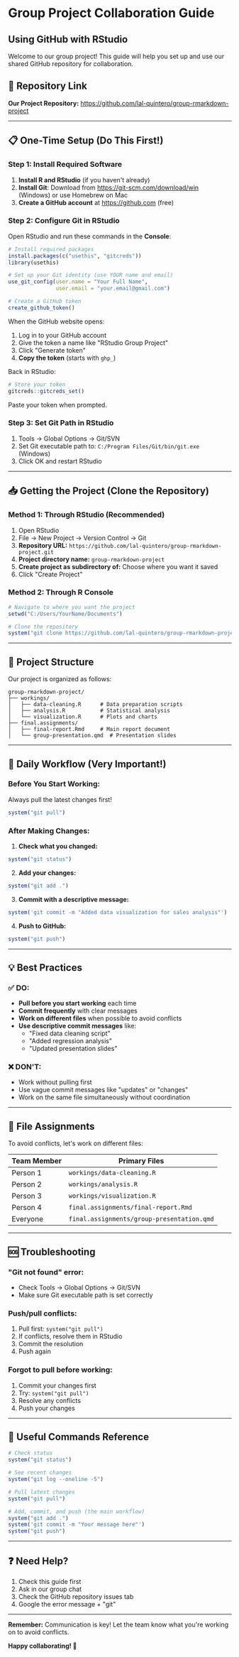 # Group Project Collaboration Guide
## Using GitHub with RStudio

Welcome to our group project! This guide will help you set up and use our shared GitHub repository for collaboration.

## 🔗 Repository Link
**Our Project Repository:** https://github.com/lal-quintero/group-rmarkdown-project

---

## 📋 One-Time Setup (Do This First!)

### Step 1: Install Required Software
1. **Install R and RStudio** (if you haven't already)
2. **Install Git**: Download from https://git-scm.com/download/win (Windows) or use Homebrew on Mac
3. **Create a GitHub account** at https://github.com (free)

### Step 2: Configure Git in RStudio
Open RStudio and run these commands in the **Console**:

```r
# Install required packages
install.packages(c("usethis", "gitcreds"))
library(usethis)

# Set up your Git identity (use YOUR name and email)
use_git_config(user.name = "Your Full Name", 
               user.email = "your.email@gmail.com")

# Create a GitHub token
create_github_token()
```

When the GitHub website opens:
1. Log in to your GitHub account
2. Give the token a name like "RStudio Group Project"
3. Click "Generate token"
4. **Copy the token** (starts with `ghp_`)

Back in RStudio:
```r
# Store your token
gitcreds::gitcreds_set()
```
Paste your token when prompted.

### Step 3: Set Git Path in RStudio
1. Tools → Global Options → Git/SVN
2. Set Git executable path to: `C:/Program Files/Git/bin/git.exe` (Windows)
3. Click OK and restart RStudio

---

## 📥 Getting the Project (Clone the Repository)

### Method 1: Through RStudio (Recommended)
1. Open RStudio
2. File → New Project → Version Control → Git
3. **Repository URL:** `https://github.com/lal-quintero/group-rmarkdown-project.git`
4. **Project directory name:** `group-rmarkdown-project`
5. **Create project as subdirectory of:** Choose where you want it saved
6. Click "Create Project"

### Method 2: Through R Console
```r
# Navigate to where you want the project
setwd("C:/Users/YourName/Documents")

# Clone the repository
system("git clone https://github.com/lal-quintero/group-rmarkdown-project.git")
```

---

## 📁 Project Structure

Our project is organized as follows:
```
group-rmarkdown-project/
├── workings/
│   ├── data-cleaning.R      # Data preparation scripts
│   ├── analysis.R           # Statistical analysis
│   └── visualization.R      # Plots and charts
├── final.assignments/
│   ├── final-report.Rmd     # Main report document
│   └── group-presentation.qmd  # Presentation slides
```

---

## 🔄 Daily Workflow (Very Important!)

### Before You Start Working:
Always pull the latest changes first!
```r
system("git pull")
```

### After Making Changes:
1. **Check what you changed:**
```r
system("git status")
```

2. **Add your changes:**
```r
system("git add .")
```

3. **Commit with a descriptive message:**
```r
system('git commit -m "Added data visualization for sales analysis"')
```

4. **Push to GitHub:**
```r
system("git push")
```

---

## 💡 Best Practices

### ✅ DO:
- **Pull before you start working** each time
- **Commit frequently** with clear messages
- **Work on different files** when possible to avoid conflicts
- **Use descriptive commit messages** like:
  - "Fixed data cleaning script"
  - "Added regression analysis"
  - "Updated presentation slides"

### ❌ DON'T:
- Work without pulling first
- Use vague commit messages like "updates" or "changes"
- Work on the same file simultaneously without coordination

---

## 🎯 File Assignments

To avoid conflicts, let's work on different files:

| Team Member | Primary Files |
|-------------|---------------|
| Person 1 | `workings/data-cleaning.R` |
| Person 2 | `workings/analysis.R` |
| Person 3 | `workings/visualization.R` |
| Person 4 | `final.assignments/final-report.Rmd` |
| Everyone | `final.assignments/group-presentation.qmd` |

---

## 🆘 Troubleshooting

### "Git not found" error:
- Check Tools → Global Options → Git/SVN
- Make sure Git executable path is set correctly

### Push/pull conflicts:
1. Pull first: `system("git pull")`
2. If conflicts, resolve them in RStudio
3. Commit the resolution
4. Push again

### Forgot to pull before working:
1. Commit your changes first
2. Try: `system("git pull")`
3. Resolve any conflicts
4. Push your changes

---

## 🔧 Useful Commands Reference

```r
# Check status
system("git status")

# See recent changes
system("git log --oneline -5")

# Pull latest changes
system("git pull")

# Add, commit, and push (the main workflow)
system("git add .")
system('git commit -m "Your message here"')
system("git push")
```

---

## ❓ Need Help?

1. Check this guide first
2. Ask in our group chat
3. Check the GitHub repository issues tab
4. Google the error message + "git"

---

**Remember:** Communication is key! Let the team know what you're working on to avoid conflicts.

**Happy collaborating! 🚀**
